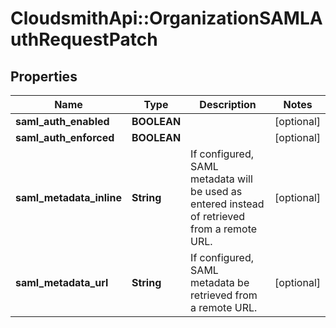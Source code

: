 # CloudsmithApi::OrganizationSAMLAuthRequestPatch

## Properties
Name | Type | Description | Notes
------------ | ------------- | ------------- | -------------
**saml_auth_enabled** | **BOOLEAN** |  | [optional] 
**saml_auth_enforced** | **BOOLEAN** |  | [optional] 
**saml_metadata_inline** | **String** | If configured, SAML metadata will be used as entered instead of retrieved from a remote URL. | [optional] 
**saml_metadata_url** | **String** | If configured, SAML metadata be retrieved from a remote URL. | [optional] 


